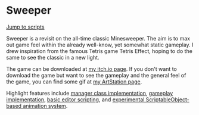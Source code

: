 # Sweeper

[Jump to scripts](https://github.com/BenWeiTang/Sweeper/tree/Main/Assets/Scripts)

Sweeper is a revisit on the all-time classic Minesweeper. The aim is to max out game feel within the already well-know, yet somewhat static gameplay. I drew inspiration from the famous Tetris game Tetris Effect, hoping to do the same to see the classic in a new light.

The game can be downloaded at [my itch.io page](https://bentang.itch.io/sweeper). If you don't want to download the game but want to see the gameplay and the general feel of the game, you can find some gif at [my ArtStation page](https://ben_tang.artstation.com/projects/QnL9dB).

Highlight features include [manager class implementation](https://github.com/BenWeiTang/Sweeper/tree/Main/Assets/Scripts/Core/Manager), [gameplay implementation](https://github.com/BenWeiTang/Sweeper/tree/Main/Assets/Scripts/Core/Gameplay), [basic editor scripting](https://github.com/BenWeiTang/Sweeper/tree/Main/Assets/Scripts/Editor), and [experimental ScriptableObject-based animation system](https://github.com/BenWeiTang/Sweeper/tree/Main/Assets/Scripts/Animation).
